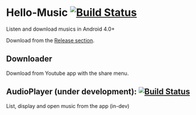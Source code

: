 # Hello-Music [![Build Status](https://travis-ci.org/Vinetos/Hello-Music-droid.svg?branch=master)](https://travis-ci.org/Vinetos/Hello-Music)
Listen and download musics in Android 4.0+ 

Download from the [Release section](https://github.com/Vinetos/Hello-Music-droid/releases).

## Downloader
Download from Youtube app with the share menu.

## AudioPlayer (under development): [![Build Status](https://travis-ci.org/Vinetos/Hello-Music-droid.svg?branch=feat_audioplayer)](https://travis-ci.org/Vinetos/Hello-Music)
List, display and open music from the app (in-dev)
